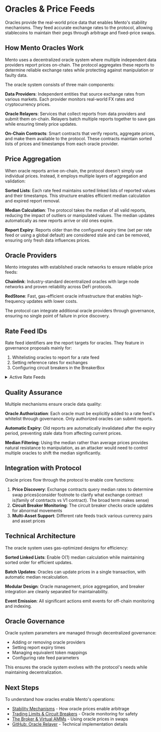 # Oracles & Price Feeds

Oracles provide the real-world price data that enables Mento's stability mechanisms. They feed accurate exchange rates to the protocol, allowing stablecoins to maintain their pegs through arbitrage and fixed-price swaps.

## How Mento Oracles Work

Mento uses a decentralized oracle system where multiple independent data providers report prices on-chain. The protocol aggregates these reports to determine reliable exchange rates while protecting against manipulation or faulty data.

The oracle system consists of three main components:

**Data Providers**: Independent entities that source exchange rates from various markets. Each provider monitors real-world FX rates and cryptocurrency prices.

**Oracle Relayers**: Services that collect reports from data providers and submit them on-chain. Relayers batch multiple reports together to save gas while ensuring timely price updates.

**On-Chain Contracts**: Smart contracts that verify reports, aggregate prices, and make them available to the protocol. These contracts maintain sorted lists of prices and timestamps from each oracle provider.

## Price Aggregation

When oracle reports arrive on-chain, the protocol doesn't simply use individual prices. Instead, it employs multiple layers of aggregation and validation:

**Sorted Lists**: Each rate feed maintains sorted linked lists of reported values and their timestamps. This structure enables efficient median calculation and expired report removal.

**Median Calculation**: The protocol takes the median of all valid reports, reducing the impact of outliers or manipulated values. The median updates automatically as new reports arrive or old ones expire.

**Report Expiry**: Reports older than the configured expiry time (set per rate feed or using a global default) are considered stale and can be removed, ensuring only fresh data influences prices.

## Oracle Providers

Mento integrates with established oracle networks to ensure reliable price feeds:

**Chainlink**: Industry-standard decentralized oracles with large node networks and proven reliability across DeFi protocols.

**RedStone**: Fast, gas-efficient oracle infrastructure that enables high-frequency updates with lower costs.

The protocol can integrate additional oracle providers through governance, ensuring no single point of failure in price discovery.

## Rate Feed IDs

Rate feed identifiers are the report targets for oracles. They feature in governance proposals mainly for:

1. Whitelisting oracles to report for a rate feed
2. Setting reference rates for exchanges
3. Configuring circuit breakers in the BreakerBox

<details>

<summary>Active Rate Feeds</summary>

| **Rate Feed** | **ID**                                     | **Explanation**                  |
| ------------- | ------------------------------------------ | -------------------------------- |
| CELO/USD      | 0x765DE816845861e75A25fCA122bb6898B8B1282a | The cUSD contract address        |
| CELO/EUR      | 0xD8763CBa276a3738E6DE85b4b3bF5FDed6D6cA73 | The cEUR contract address        |
| CELO/BRL      | 0xe8537a3d056DA446677B9E9d6c5dB704EaAb4787 | The cREAL contract address       |
| CELO/XOF      | 0x73F93dcc49cB8A239e2032663e9475dd5ef29A08 | The eXOF contract address        |
| CELO/KES      | 0x456a3D042C0DbD3db53D5489e98dFb038553B0d0 | The cKES contract address        |
| CELO/PHP      | 0xaFc02368A174Cd08e01c373de6D0B537CECF43C8 | Derived from "relayed:CELOPHP"\* |
| CELO/COP      | 0x32ABF1cBdFdcD56790f427694be2658d4B1A83bC | Derived from "relayed:CELOCOP"\* |
| CELO/GHS      | 0x5AD3817fE11971c1fd79c7D88485af560eD5470C | Derived from "relayed:CELOGHS"\* |
| CELO/GBP      | 0x6732fEF1b6EE8003A06a3D7eECFF1a36550CFDF5 | Derived from "relayed:CELOGBP"\* |
| CELO/ZAR      | 0xD064b6CcFF2AE8968bA6725e9A92f3F0431bf5D0 | Derived from "relayed:CELOZAR"\* |
| CELO/CAD      | 0x15339E57E761F006834893CD5134138339e7bfCb | Derived from "relayed:CELOCAD"\* |
| CELO/AUD      | 0x1aA86eAd81936a1E9707c6B4A7AEfb2B4A538B58 | Derived from "relayed:CELOAUD"\* |
| CELO/CHF      | 0xD808031cC050CFC81e7609156002361af6a579A6 | Derived from "relayed:CELOCHF"\* |
| CELO/JPY      | 0xd5800BbeC4Fb58b549C8de50635654E919c3Cd5D | Derived from "relayed:CELOJPY"\* |
| CELO/NGN      | 0xd9D1A7FAA5deFe7E0301Ac5363E6ca18eB78c9D7 | Derived from "relayed:CELONGN"\* |
| USDC/USD      | 0xA1A8003936862E7a15092A91898D69fa8bCE290c | Derived from "USDCUSD"           |
| USDC/EUR      | 0x206B25Ea01E188Ee243131aFdE526bA6E131a016 | Derived from "USDCEUR"           |
| USDC/BRL      | 0x25F21A1f97607Edf6852339fad709728cffb9a9d | Derived from "USDCBRL"           |
| EUROC/EUR     | 0x26076B9702885d475ac8c3dB3Bd9F250Dc5A318B | Derived from "EUROCEUR"          |
| EUROC/XOF     | 0xed35e46b095197da30ddffa5b91d386886d5ce0d | Derived from "EUROCXOF"          |
| EUR/XOF       | 0x40dc8528167557353fdcd98548ab2139a670dd0b | Derived from "EURXOF"            |
| KES/USD       | 0xbAcEE37d31b9f022Ef5d232B9fD53F05a531c169 | Derived from "KESUSD"            |
| USDT/USD      | 0xE06C10C63377cD098b589c0b90314bFb55751558 | Derived from "USDTUSD"           |
| PHP/USD       | 0xab921d6ab1057601A9ae19879b111fC381a2a8E9 | Derived from "relayed:PHPUSD"\*  |
| COP/USD       | 0x0196D1F4FdA21fA442e53EaF18Bf31282F6139F1 | Derived from "relayed:COPUSD"\*  |
| GHS/USD       | 0x44D99a013a0DAdbB4C06F9Cc9397BFd3AC12b017 | Derived from "relayed:GHSUSD"\*  |
| GBP/USD       | 0xf590b62f9cfcc6409075b1ecAc8176fe25744B88 | Derived from "relayed:GBPUSD"\*  |
| ZAR/USD       | 0x17ef04Af0c52465694a841552fc2415169b1114c | Derived from "relayed:ZARUSD"\*  |
| CAD/USD       | 0x20869cF54Ead821C45DFb2aB0C23d2e10Fbb65A4 | Derived from "relayed:CADUSD"\*  |
| AUD/USD       | 0x646bD504C3864Ea5b8A6B6D25743721f61864A07 | Derived from "relayed:AUDUSD"\*  |
| CHF/USD       | 0x0f61BA9c30ef7CaEE7E5CC1F96BFFCb0f52ccD64 | Derived from "relayed:CHFUSD"\*  |
| JPY/USD       | 0xFDE35B45cBd2504FB5dC514F007bC2DE27034274 | Derived from "relayed:JPYUSD"\*  |
| NGN/USD       | 0xC13D42556f1baeab4a8600C735afcd5344048d3C | Derived from "relayed:NGNUSD"\*  |

{% hint style="info" %}
Rate feeds with "relayed:" prefix use data relayed from Chainlink Price Feed contracts.
{% endhint %}



</details>

## Quality Assurance

Multiple mechanisms ensure oracle data quality:

**Oracle Authorization**: Each oracle must be explicitly added to a rate feed's whitelist through governance. Only authorized oracles can submit reports.

**Automatic Expiry**: Old reports are automatically invalidated after the expiry period, preventing stale data from affecting current prices.

**Median Filtering**: Using the median rather than average prices provides natural resistance to manipulation, as an attacker would need to control multiple oracles to shift the median significantly.

## Integration with Protocol

Oracle prices flow through the protocol to enable core functions:

1. **Price Discovery**: Exchange contracts query median rates to determine swap prices(ℹconsider footnote to clarify what exchange contract is(family of contrtacts vs V1 contract). The broad term makes sense)
2. **Circuit Breaker Monitoring**: The circuit breaker checks oracle updates for abnormal movements
3. **Multi-Asset Support**: Different rate feeds track various currency pairs and asset prices

## Technical Architecture

The oracle system uses gas-optimized designs for efficiency:

**Sorted Linked Lists**: Enable O(1) median calculation while maintaining sorted order for efficient updates.

**Batch Updates**: Oracles can update prices in a single transaction, with automatic median recalculation.

**Modular Design**: Oracle management, price aggregation, and breaker integration are cleanly separated for maintainability.

**Event Emission**: All significant actions emit events for off-chain monitoring and indexing.

## Oracle Governance

Oracle system parameters are managed through decentralized governance:

* Adding or removing oracle providers
* Setting report expiry times
* Managing equivalent token mappings
* Configuring rate feed parameters

This ensures the oracle system evolves with the protocol's needs while maintaining decentralization.

## Next Steps

To understand how oracles enable Mento's operations:

* [Stability Mechanisms](stability-mechanisms.md) - How oracle prices enable arbitrage
* [Trading Limits & Circuit Breakers](trading-limits-and-circuit-breakers.md) - Oracle monitoring for safety
* [The Broker & Virtual AMMs](the-broker-and-virtual-amms.md) - Using oracle prices in swaps
* [GitHub: Oracle Relayer](https://github.com/mento-protocol/oracle-relayer) - Technical implementation details

